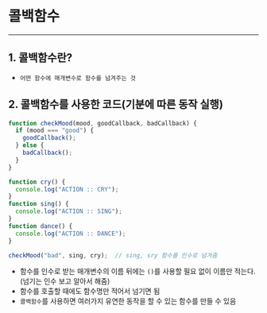 # 콜백함수
---

## 1. 콜백함수란?
* `어떤 함수에 매개변수로 함수를 넘겨주는 것`

## 2. 콜백함수를 사용한 코드(기분에 따른 동작 실행)
``` javascript
function checkMood(mood, goodCallback, badCallback) {
  if (mood === "good") {
    goodCallback();
  } else {
    badCallback();
  }
}

function cry() {
  console.log("ACTION :: CRY");
}
function sing() {
  console.log("ACTION :: SING");
}
function dance() {
  console.log("ACTION :: DANCE");
}

checkMood("bad", sing, cry);  // sing, sry 함수를 인수로 넘겨줌
```
* 함수를 인수로 받는 매개변수의 이름 뒤에는 `()`를 사용할 필요 없이 이름만 적는다.(넘기는 인수 보고 알아서 해줌)
* 함수를 호출할 때에도 함수명만 적어서 넘기면 됨
* `콜백함수`를 사용하면 여러가지 유연한 동작을 할 수 있는 함수를 만들 수 있음
